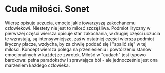 # Cuda miłości. Sonet
Wiersz opisuje uczucia, emocje jakie towarzyszą zakochanemu człowiekowi. Niestety nie jest to miłość szczęśliwa. Podmiot liryczny w pierwszej części wiersza opisuje stan zakochania, w drugiej części uczucia te wzrastają, są intensywniejsze, zaś w ostatniej części wiersza podmiot liryczny płacze, wzdycha, by za chwilę poddać się i "spalić się" w tej miłości. Koncept wiersza polega na przeniesieniu i powtórzeniu stanów emocjonalnych w każdej ze zwrotek. Miłość w "cudach" jest typowo barokowa: pełna paradoksów i sprawiająca ból - ale jednocześnie jest ona marzeniem każdego człowieka.
